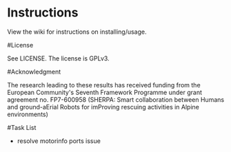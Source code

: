 # Instructions

View the wiki for instructions on installing/usage.

#License 

See LICENSE. The license is GPLv3.

#Acknowledgment

The research leading to these results has received funding from the 
European Community's Seventh Framework Programme under grant 
agreement no. FP7-600958 (SHERPA: Smart collaboration between Humans and
ground-aErial Robots for imProving rescuing activities in Alpine
environments)

#Task List
- resolve motorinfo ports issue
